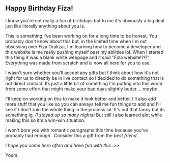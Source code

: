 ## Happy Birthday Fiza!
I know you're not really a fan of birthdays but to me it's obviously a big deal just like literally anything about you is.

This is something I've been working on for a long time to be honest. You probably don't know about this but, in the limited time when I'm not obsessing over Fiza Orakzai, I'm learning how to become a developer and this website is me really pushing myself past my abilities lol. When I started this thing it was a blank white webpage and it said "Fiza website!?!?" Everything was made from scratch and is now all here for you to use.

I wasn't sure whether you'll accept any gifts but I think about how it's not right for us to directly be in live contact so I decided to do something that is not direct contact. Its just a little bit of something I'm putting into this world from some effort that might make your bad days slightly better.... *maybe*

I'll keep on working on this to make it look better and better. I'll also add more stuff that you like so you can always tell me fun things to add and I'll see if I don't ruin the whole thing in the process lol. It's not that fancy but its something ig. *(I stayed up so many nights)* But still I also learned alot while making this so it's a win-win situation.

I won't bore you with romantic paragraphs this time because you've probably had enough . Consider this a gift from the *best friend*.

*I hope you come here often and have fun with this :>>*

Yours,
<!--stackedit_data:
eyJoaXN0b3J5IjpbLTExMjIwOTc4NzEsLTIxNDQ0Nzg1MTNdfQ
==
-->